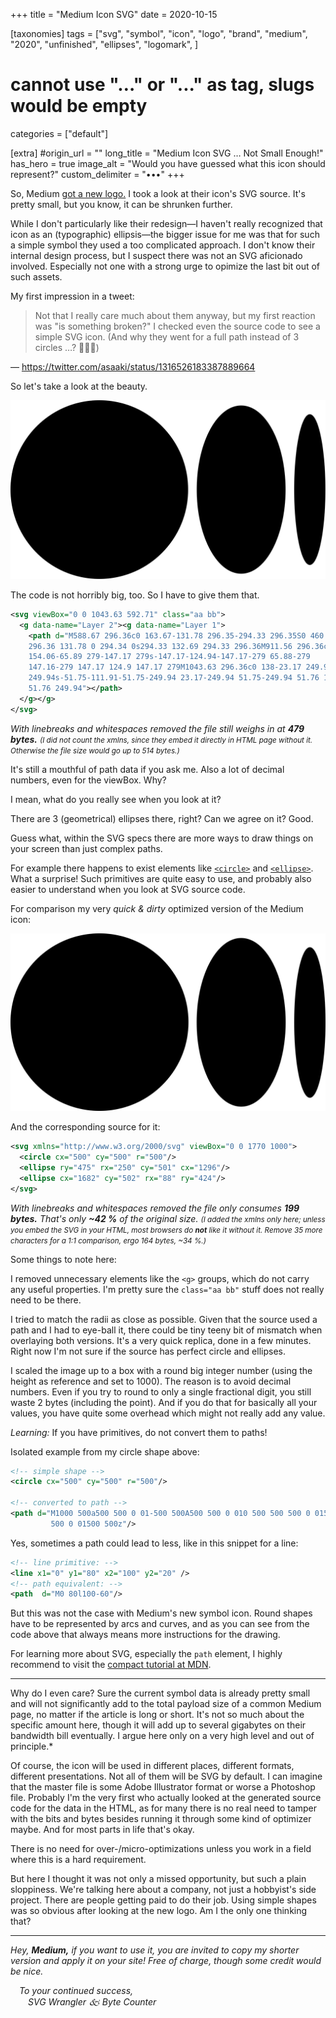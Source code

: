 +++
title = "Medium Icon SVG"
date = 2020-10-15

[taxonomies]
tags = ["svg", "symbol", "icon", "logo", "brand", "medium", "2020", "unfinished", "ellipses", "logomark", ]
# cannot use "…" or "..." as tag, slugs would be empty
categories = ["default"]

[extra]
#origin_url = ""
long_title = "Medium Icon SVG … Not Small Enough!"
has_hero = true
image_alt = "Would you have guessed what this icon should represent?"
custom_delimiter = "•••"
+++

So, Medium [got a new logo.][m-new] I took a look at their icon's SVG source. It's pretty small, but you know, it can be shrunken further.

<!-- more -->

While I don't particularly like their redesign—I haven't really recognized that icon as an (typographic) ellipsis—the bigger issue for me was that for such a simple symbol they used a too complicated approach. I don't know their internal design process, but I suspect there was not an SVG aficionado involved. Especially not one with a strong urge to opimize the last bit out of such assets.

My first impression in a tweet:

> Not that I really care much about them anyway, but my first reaction was "is something broken?" I checked even the source code to see a simple SVG icon. (And why they went for a full path instead of 3 circles …? 🤷🏻‍♂️)

— <https://twitter.com/asaaki/status/1316526183387889664>

So let's take a look at the beauty.

<div class="w50 box-center">

![Medium's new symbol icon](./medium.icon.sanitized.svg)

</div>

The code is not horribly big, too. So I have to give them that.

```xml
<svg viewBox="0 0 1043.63 592.71" class="aa bb">
  <g data-name="Layer 2"><g data-name="Layer 1">
    <path d="M588.67 296.36c0 163.67-131.78 296.35-294.33 296.35S0 460 0
    296.36 131.78 0 294.34 0s294.33 132.69 294.33 296.36M911.56 296.36c0
    154.06-65.89 279-147.17 279s-147.17-124.94-147.17-279 65.88-279
    147.16-279 147.17 124.9 147.17 279M1043.63 296.36c0 138-23.17 249.94-51.76
    249.94s-51.75-111.91-51.75-249.94 23.17-249.94 51.75-249.94 51.76 111.9
    51.76 249.94"></path>
  </g></g>
</svg>
```

_With linebreaks and whitespaces removed the file still weighs in at **479 bytes.** <small>(I did not count the xmlns, since they embed it directly in HTML page without it. Otherwise the file size would go up to 514 bytes.)</small>_

It's still a mouthful of path data if you ask me. Also a lot of decimal numbers, even for the viewBox. Why?

I mean, what do you really see when you look at it?

There are 3 (geometrical) ellipses there, right? Can we agree on it? Good.

Guess what, within the SVG specs there are more ways to draw things on your screen than just complex paths.

For example there happens to exist elements like [`<circle>`][circle] and [`<ellipse>`][ellipse]. What a surprise! Such primitives are quite easy to use, and probably also easier to understand when you look at SVG source code.

For comparison my very _quick & dirty_ optimized version of the Medium icon:

<div class="w50 box-center">

![Medium's new icon made out of primitive elements](./medium.icon.ellipses.svg)

</div>

And the corresponding source for it:

```xml
<svg xmlns="http://www.w3.org/2000/svg" viewBox="0 0 1770 1000">
  <circle cx="500" cy="500" r="500"/>
  <ellipse ry="475" rx="250" cy="501" cx="1296"/>
  <ellipse cx="1682" cy="502" rx="88" ry="424"/>
</svg>
```

_With linebreaks and whitespaces removed the file only consumes **199 bytes.** That's only **~42 %** of the original size. <small>(I added the xmlns only here; unless you embed the SVG in your HTML, most browsers do **not** like it without it. Remove 35 more characters for a 1:1 comparison, ergo 164 bytes, ~34 %.)</small>_

Some things to note here:

I removed unnecessary elements like the `<g>` groups, which do not carry any useful properties. I'm pretty sure the `class="aa bb"` stuff does not really need to be there.

I tried to match the radii as close as possible. Given that the source used a path and I had to eye-ball it, there could be tiny teeny bit of mismatch when overlaying both versions. It's a very quick replica, done in a few minutes. Right now I'm not sure if the source has perfect circle and ellipses.

I scaled the image up to a box with a round big integer number (using the height as reference and set to 1000). The reason is to avoid decimal numbers. Even if you try to round to only a single fractional digit, you still waste 2 bytes (including the point). And if you do that for basically all your values, you have quite some overhead which might not really add any value.

_Learning:_ If you have primitives, do not convert them to paths!

Isolated example from my circle shape above:

```xml
<!-- simple shape -->
<circle cx="500" cy="500" r="500"/>

<!-- converted to path -->
<path d="M1000 500a500 500 0 01-500 500A500 500 0 010 500 500 500 0 01500 0a500
         500 0 01500 500z"/>
```

Yes, sometimes a path could lead to less, like in this snippet for a line:

```xml
<!-- line primitive: -->
<line x1="0" y1="80" x2="100" y2="20" />
<!-- path equivalent: -->
<path  d="M0 80l100-60"/>
```

But this was not the case with Medium's new symbol icon. Round shapes have to be represented by arcs and curves, and as you can see from the code above that always means more instructions for the drawing.

For learning more about SVG, especially the `path` element, I highly recommend to visit the [compact tutorial at MDN][mdn].

-----

Why do I even care? Sure the current symbol data is already pretty small and will not significantly add to the total payload size of a common Medium page, no matter if the article is long or short. It's not so much about the specific amount here, though it will add up to several gigabytes on their bandwidth bill eventually. I argue here only on a very high level and out of principle.<a title="Also I have too much free time at hand right now. 😅">*</a>

Of course, the icon will be used in different places, different formats, different presentations. Not all of them will be SVG by default. I can imagine that the master file is some Adobe Illustrator format or worse a Photoshop file. Probably I'm the very first who actually looked at the generated source code for the data in the HTML, as for many there is no real need to tamper with the bits and bytes besides running it through some kind of optimizer maybe. And for most parts in life that's okay.

There is no need for over-/micro-optimizations unless you work in a field where this is a hard requirement.

But here I thought it was not only a missed opportunity, but such a plain sloppiness. We're talking here about a company, not just a hobbyist's side project. There are people getting paid to do their job. Using simple shapes was so obvious after looking at the new logo. Am I the only one thinking that?

-----

_Hey, **Medium,** if you want to use it, you are invited to copy my shorter version and apply it on your site! <a title="Of course, I do not expect any response nor appreciation for what I've done. In another world I could have asked for quite some money here. That's why I'm not a consultant, I would fail in that kind of job.">Free of charge, though some credit would be nice.</a>_

<!--  _Sincerely yours,\ -->
 _To your continued success,\
  SVG Wrangler 🙵 Byte Counter_

[m-new]: https://blog.medium.com/a-more-expressive-medium-starting-with-medium-63b562206d8f
[circle]: https://developer.mozilla.org/en-US/docs/Web/SVG/Element/circle
[ellipse]: https://developer.mozilla.org/en-US/docs/Web/SVG/Element/ellipse
[mdn]: https://developer.mozilla.org/en-US/docs/Web/SVG/Tutorial/Paths
